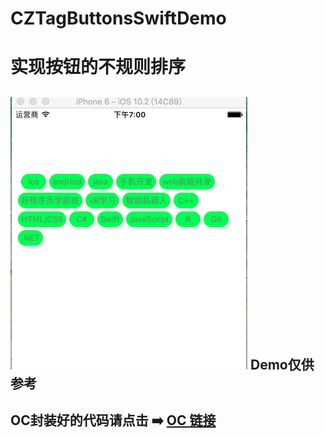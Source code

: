 # CZTagButtonsSwiftDemo
实现按钮的不规则排序
====  
![image](https://github.com/Czing/CZTagButtonsSwiftDemo/raw/master/czingTagBtnView.png)
Demo仅供参考    
------- 
OC封装好的代码请点击 ➡️  [OC 链接](https://github.com/Czing/CZTagButtons) 
------- 
  

